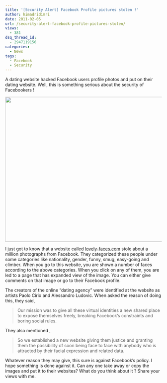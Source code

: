 ```yaml
---
title: '[Security Alert] Facebook Profile pictures stolen !'
author: himadridimri
date: 2011-02-05
url: /security-alert-facebook-profile-pictures-stolen/
views:
  - 381
dsq_thread_id:
  - 2947119156
categories:
  - News
tags:
  - Facebook
  - Security
---
```

A dating website hacked Facebook users profile photos and put on their dating website. Well, this is something serious about the security of Facebookers !

[<img class="alignnone size-full wp-image-5602" src="http://cdn.devilsworkshop.org/files/2011/02/Lovely-faces.com_.png" alt="" width="604" height="466" />][1]

I just got to know that a website called <a href="http://lovely-faces.com" onclick="_gaq.push(['_trackEvent', 'outbound-article', 'http://lovely-faces.com', 'lovely-faces.com']);" >lovely-faces.com</a> stole about a million photographs from Facebook. They categorized these people under some categories like nationality, gender, funny, smug, easy-going and climber. When you go to this website, you are shown a number of faces according to the above categories. When you click on any of them, you are led to a page that has expanded view of the image. You can either give comments on that image or go to their Facebook profile.

The creators of the online &#8220;dating agency&#8221; were identified at the website as artists Paolo Cirio and Alessandro Ludovic. When asked the reason of doing this, they said,

> Our mission was to give all these virtual identities a new shared place to expose themselves freely, breaking Facebook&#8217;s constraints and boring social rules.

They also mentioned ,

> So we established a new website giving them justice and granting them the possibility of soon being face to face with anybody who is attracted by their facial expression and related data.

Whatever reason they may give, this sure is against Facebook&#8217;s policy. I hope something is done against it. Can any one take away or copy the images and put it to their websites? What do you think about it ? Share your views with me.

 [1]: http://cdn.devilsworkshop.org/files/2011/02/Lovely-faces.com_.png
